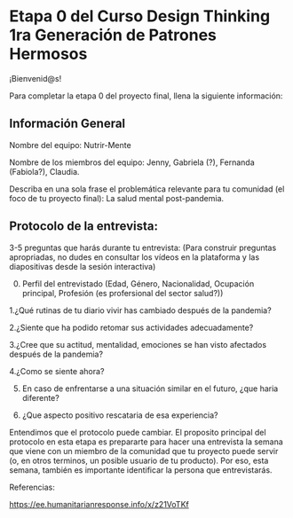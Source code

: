 # Etapa 0 del Curso Design Thinking 1ra Generación de Patrones Hermosos

¡Bienvenid@s!

Para completar la etapa 0 del proyecto final, llena la siguiente información:

## Información General

Nombre del equipo: Nutrir-Mente

Nombre de los miembros del equipo: Jenny, Gabriela (?), Fernanda (Fabiola?), Claudia.

Describa en una sola frase el problemática relevante para tu comunidad (el foco de tu proyecto final): La salud mental post-pandemia.

## Protocolo de la entrevista:

3-5 preguntas que harás durante tu entrevista:
(Para construir preguntas apropriadas, no dudes en consultar los vídeos en la plataforma y las diapositivas desde la sesión interactiva)

0. Perfil del entrevistado (Edad, Género, Nacionalidad, Ocupación principal, Profesión (es profersional del sector salud?))

1.¿Qué rutinas de tu diario vivir has cambiado después de la pandemia?

2.¿Siente que ha podido retomar sus actividades adecuadamente?

3.¿Cree que su actitud, mentalidad, emociones se han visto afectados después de la pandemia?

4.¿Como se siente ahora?

5. En caso de enfrentarse a una situación similar en el futuro, ¿que haria diferente? 

6. ¿Que aspecto positivo rescataria de esa experiencia?



Entendimos que el protocolo puede cambiar. El proposito principal del protocolo en esta etapa es prepararte para hacer una entrevista la semana que viene con un miembro de la comunidad que tu proyecto puede servir (o, en otros terminos, un posible usuario de tu producto). Por eso, esta semana, también es importante identificar la persona que entrevistarás. 

Referencias:

https://ee.humanitarianresponse.info/x/z21VoTKf



